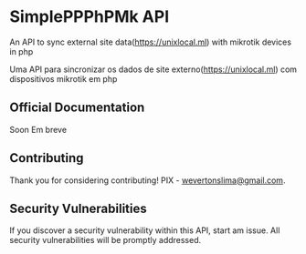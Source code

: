 # SimplePPPhPMk API

An API to sync external site data(https://unixlocal.ml) with mikrotik devices in php

Uma API para sincronizar os dados de site externo(https://unixlocal.ml) com dispositivos mikrotik em php

## Official Documentation

Soon
Em breve

## Contributing

Thank you for considering contributing! PIX - wevertonslima@gmail.com.

## Security Vulnerabilities

If you discover a security vulnerability within this API, start am issue. All security vulnerabilities will be promptly addressed.
